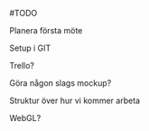 #TODO

Planera första möte

Setup i GIT

Trello?

Göra någon slags mockup?

Struktur över hur vi kommer arbeta

WebGL?